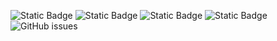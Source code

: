 ![Static Badge](https://img.shields.io/badge/blacklists-60-000000) ![Static Badge](https://img.shields.io/badge/blacklisted-3160940-cc0000) ![Static Badge](https://img.shields.io/badge/whitelisted-2243-00CC00) ![Static Badge](https://img.shields.io/badge/streaming_blacklist-28107-000000) ![GitHub issues](https://img.shields.io/github/issues/fabriziosalmi/blacklists)
